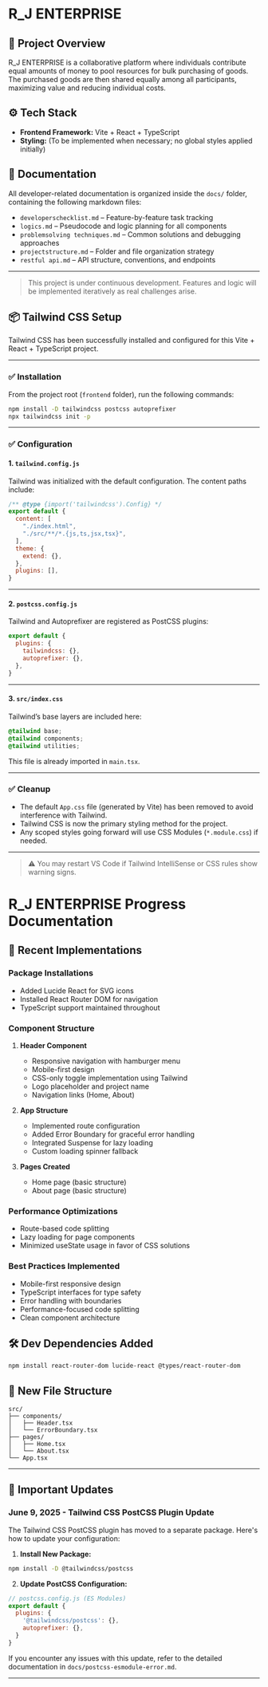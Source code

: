 # R_J ENTERPRISE

## 📌 Project Overview  
R_J ENTERPRISE is a collaborative platform where individuals contribute equal amounts of money to pool resources for bulk purchasing of goods. The purchased goods are then shared equally among all participants, maximizing value and reducing individual costs.

## ⚙️ Tech Stack  
- **Frontend Framework:** Vite + React + TypeScript  
- **Styling:** (To be implemented when necessary; no global styles applied initially)

## 📁 Documentation  
All developer-related documentation is organized inside the `docs/` folder, containing the following markdown files:

- `developerschecklist.md` – Feature-by-feature task tracking  
- `logics.md` – Pseudocode and logic planning for all components  
- `problemsolving techniques.md` – Common solutions and debugging approaches  
- `projectstructure.md` – Folder and file organization strategy  
- `restful api.md` – API structure, conventions, and endpoints

---

> This project is under continuous development. Features and logic will be implemented iteratively as real challenges arise.

## 📦 Tailwind CSS Setup

Tailwind CSS has been successfully installed and configured for this Vite + React + TypeScript project.

---

### ✅ Installation

From the project root (`frontend` folder), run the following commands:

```bash
npm install -D tailwindcss postcss autoprefixer
npx tailwindcss init -p
```

---

### ✅ Configuration

#### 1. `tailwind.config.js`

Tailwind was initialized with the default configuration. The content paths include:

```js
/** @type {import('tailwindcss').Config} */
export default {
  content: [
    "./index.html",
    "./src/**/*.{js,ts,jsx,tsx}",
  ],
  theme: {
    extend: {},
  },
  plugins: [],
}
```

---

#### 2. `postcss.config.js`

Tailwind and Autoprefixer are registered as PostCSS plugins:

```js
export default {
  plugins: {
    tailwindcss: {},
    autoprefixer: {},
  },
}
```

---

#### 3. `src/index.css`

Tailwind’s base layers are included here:

```css
@tailwind base;
@tailwind components;
@tailwind utilities;
```

This file is already imported in `main.tsx`.

---

### ✅ Cleanup

- The default `App.css` file (generated by Vite) has been removed to avoid interference with Tailwind.
- Tailwind CSS is now the primary styling method for the project.
- Any scoped styles going forward will use CSS Modules (`*.module.css`) if needed.

---

> ⚠️ You may restart VS Code if Tailwind IntelliSense or CSS rules show warning signs.

# R_J ENTERPRISE Progress Documentation

## 🚀 Recent Implementations

### Package Installations
- Added Lucide React for SVG icons
- Installed React Router DOM for navigation
- TypeScript support maintained throughout

### Component Structure
1. **Header Component**
   - Responsive navigation with hamburger menu
   - Mobile-first design
   - CSS-only toggle implementation using Tailwind
   - Logo placeholder and project name
   - Navigation links (Home, About)

2. **App Structure**
   - Implemented route configuration
   - Added Error Boundary for graceful error handling
   - Integrated Suspense for lazy loading
   - Custom loading spinner fallback

3. **Pages Created**
   - Home page (basic structure)
   - About page (basic structure)

### Performance Optimizations
- Route-based code splitting
- Lazy loading for page components
- Minimized useState usage in favor of CSS solutions

### Best Practices Implemented
- Mobile-first responsive design
- TypeScript interfaces for type safety
- Error handling with boundaries
- Performance-focused code splitting
- Clean component architecture

## 🛠️ Dev Dependencies Added
```bash
npm install react-router-dom lucide-react @types/react-router-dom
```

## 📁 New File Structure
```
src/
├── components/
│   ├── Header.tsx
│   └── ErrorBoundary.tsx
├── pages/
│   ├── Home.tsx
│   └── About.tsx
└── App.tsx
```

---

## 🔄 Important Updates

### June 9, 2025 - Tailwind CSS PostCSS Plugin Update

The Tailwind CSS PostCSS plugin has moved to a separate package. Here's how to update your configuration:

1. **Install New Package:**
```bash
npm install -D @tailwindcss/postcss
```

2. **Update PostCSS Configuration:**
```javascript
// postcss.config.js (ES Modules)
export default {
  plugins: {
    '@tailwindcss/postcss': {},
    autoprefixer: {},
  }
}
```

If you encounter any issues with this update, refer to the detailed documentation in `docs/postcss-esmodule-error.md`.

---

